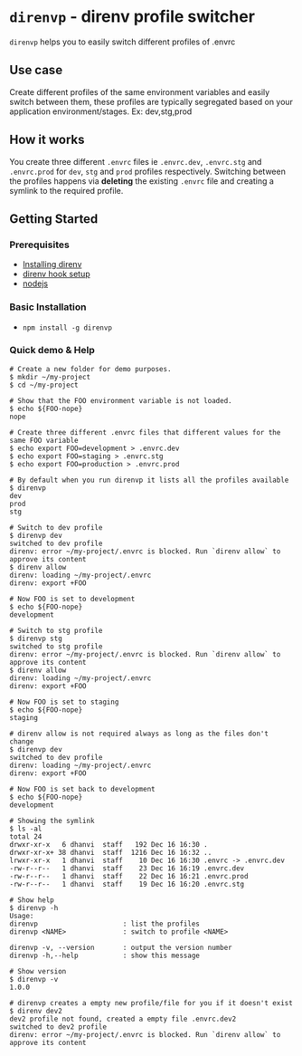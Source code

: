 # `direnvp` - direnv profile switcher
`direnvp` helps you to easily switch different profiles of .envrc

## Use case
Create different profiles of the same environment variables and easily switch between them, these profiles are typically segregated based on your application environment/stages. Ex: dev,stg,prod 

## How it works
You create three different `.envrc` files ie `.envrc.dev`, `.envrc.stg` and `.envrc.prod` for `dev`, `stg` and `prod` profiles respectively. Switching between the profiles happens via **deleting** the existing `.envrc` file and creating a symlink to the required profile.


## Getting Started

### Prerequisites

* [Installing direnv](https://direnv.net/docs/installation.html)
* [direnv hook setup](https://direnv.net/docs/hook.html)
* [nodejs](https://nodejs.org/en/download/)

### Basic Installation

* `npm install -g direnvp`

### Quick demo & Help


```shell
# Create a new folder for demo purposes.
$ mkdir ~/my-project
$ cd ~/my-project

# Show that the FOO environment variable is not loaded.
$ echo ${FOO-nope}
nope

# Create three different .envrc files that different values for the same FOO variable
$ echo export FOO=development > .envrc.dev
$ echo export FOO=staging > .envrc.stg
$ echo export FOO=production > .envrc.prod

# By default when you run direnvp it lists all the profiles available
$ direnvp
dev
prod
stg

# Switch to dev profile
$ direnvp dev
switched to dev profile
direnv: error ~/my-project/.envrc is blocked. Run `direnv allow` to approve its content
$ direnv allow 
direnv: loading ~/my-project/.envrc
direnv: export +FOO

# Now FOO is set to development
$ echo ${FOO-nope}
development

# Switch to stg profile
$ direnvp stg
switched to stg profile
direnv: error ~/my-project/.envrc is blocked. Run `direnv allow` to approve its content
$ direnv allow
direnv: loading ~/my-project/.envrc
direnv: export +FOO

# Now FOO is set to staging
$ echo ${FOO-nope}
staging

# direnv allow is not required always as long as the files don't change
$ direnvp dev
switched to dev profile
direnv: loading ~/my-project/.envrc
direnv: export +FOO

# Now FOO is set back to development
$ echo ${FOO-nope}
development

# Showing the symlink
$ ls -al
total 24
drwxr-xr-x   6 dhanvi  staff   192 Dec 16 16:30 .
drwxr-xr-x+ 38 dhanvi  staff  1216 Dec 16 16:32 ..
lrwxr-xr-x   1 dhanvi  staff    10 Dec 16 16:30 .envrc -> .envrc.dev
-rw-r--r--   1 dhanvi  staff    23 Dec 16 16:19 .envrc.dev
-rw-r--r--   1 dhanvi  staff    22 Dec 16 16:21 .envrc.prod
-rw-r--r--   1 dhanvi  staff    19 Dec 16 16:20 .envrc.stg

# Show help
$ direnvp -h
Usage:
direnvp                     : list the profiles
direnvp <NAME>              : switch to profile <NAME>

direnvp -v, --version       : output the version number
direnvp -h,--help           : show this message

# Show version
$ direnvp -v
1.0.0

# direnvp creates a empty new profile/file for you if it doesn't exist
$ direnv dev2
dev2 profile not found, created a empty file .envrc.dev2
switched to dev2 profile
direnv: error ~/my-project/.envrc is blocked. Run `direnv allow` to approve its content

```
